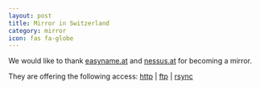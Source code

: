 ```yaml
---
layout: post
title: Mirror in Switzerland
category: mirror
icon: fas fa-globe
---
```


We would like to thank [easyname.at](easyname.at) and [nessus.at](nessus.at) for becoming a mirror.

They are offering the following access: [http](http://mirror.easyname.ch/blackarch/) | [ftp](ftp://mirror.easyname.ch/blackarch/) | [rsync](rsync://mirror.easyname.ch/blackarch/)